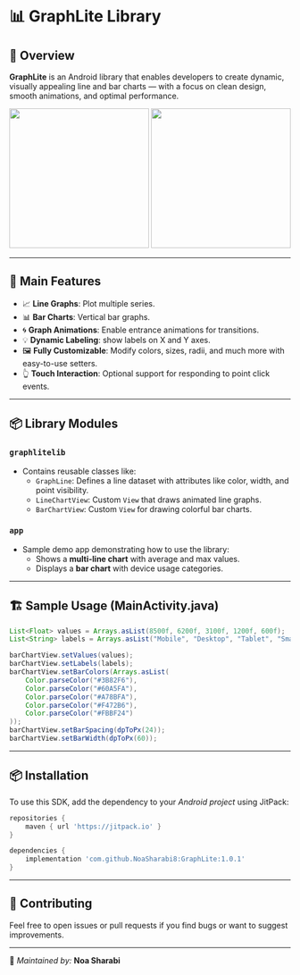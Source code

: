 # 📊 GraphLite Library

## 🚀 Overview
**GraphLite** is an Android library that enables developers to create dynamic, visually appealing line and bar charts — with a focus on clean design, smooth animations, and optimal performance.

<p align="center">
  <img src="https://github.com/your-username/your-repo/assets/your-image-1" width="250">
  <img src="https://github.com/your-username/your-repo/assets/your-image-2" width="250">
</p>

---

## 🧩 Main Features

- 📈 **Line Graphs**: Plot multiple series.
- 📊 **Bar Charts**: Vertical bar graphs.
- 🌀 **Graph Animations**: Enable entrance animations for transitions.
- 💡 **Dynamic Labeling**: show labels on X and Y axes.
- 🖼️ **Fully Customizable**: Modify colors, sizes, radii, and much more with easy-to-use setters.
- 👆 **Touch Interaction**: Optional support for responding to point click events.

---

## 📦 Library Modules

### `graphlitelib`
- Contains reusable classes like:
  - `GraphLine`: Defines a line dataset with attributes like color, width, and point visibility.
  - `LineChartView`: Custom `View` that draws animated line graphs.
  - `BarChartView`: Custom `View` for drawing colorful bar charts.

### `app`
- Sample demo app demonstrating how to use the library:
  - Shows a **multi-line chart** with average and max values.
  - Displays a **bar chart** with device usage categories.

---

## 🏗️ Sample Usage (MainActivity.java)

```java
List<Float> values = Arrays.asList(8500f, 6200f, 3100f, 1200f, 600f);
List<String> labels = Arrays.asList("Mobile", "Desktop", "Tablet", "Smart TV", "Wearable");

barChartView.setValues(values);
barChartView.setLabels(labels);
barChartView.setBarColors(Arrays.asList(
    Color.parseColor("#3B82F6"),
    Color.parseColor("#60A5FA"),
    Color.parseColor("#A78BFA"),
    Color.parseColor("#F472B6"),
    Color.parseColor("#FBBF24")
));
barChartView.setBarSpacing(dpToPx(24));
barChartView.setBarWidth(dpToPx(60));
```

---

## 📦 Installation
To use this SDK, add the dependency to your *Android project* using JitPack:

```gradle
repositories {
    maven { url 'https://jitpack.io' }
}

dependencies {
    implementation 'com.github.NoaSharabi8:GraphLite:1.0.1'
}
```

---

## 🤝 Contributing

Feel free to open issues or pull requests if you find bugs or want to suggest improvements.

---


📌 _Maintained by:_ **Noa Sharabi**
